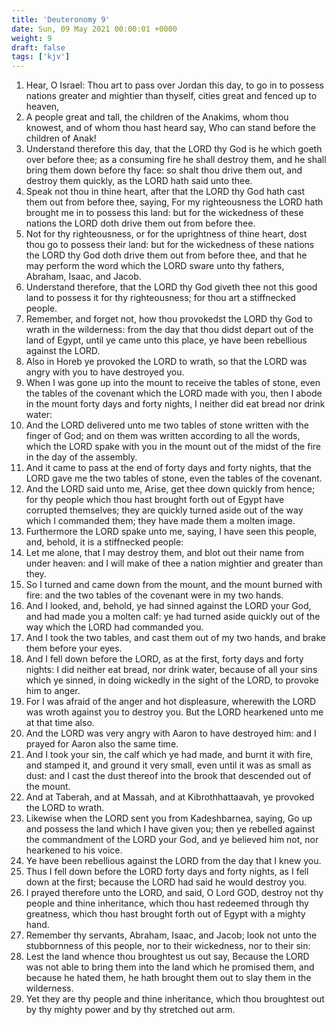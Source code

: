 ```yaml
---
title: 'Deuteronomy 9'
date: Sun, 09 May 2021 00:00:01 +0000
weight: 9
draft: false
tags: ['kjv'] 
---
```


1. Hear, O Israel: Thou art to pass over Jordan this day, to go in to possess nations greater and mightier than thyself, cities great and fenced up to heaven,
2. A people great and tall, the children of the Anakims, whom thou knowest, and of whom thou hast heard say, Who can stand before the children of Anak!
3. Understand therefore this day, that the LORD thy God is he which goeth over before thee; as a consuming fire he shall destroy them, and he shall bring them down before thy face: so shalt thou drive them out, and destroy them quickly, as the LORD hath said unto thee.
4. Speak not thou in thine heart, after that the LORD thy God hath cast them out from before thee, saying, For my righteousness the LORD hath brought me in to possess this land: but for the wickedness of these nations the LORD doth drive them out from before thee.
5. Not for thy righteousness, or for the uprightness of thine heart, dost thou go to possess their land: but for the wickedness of these nations the LORD thy God doth drive them out from before thee, and that he may perform the word which the LORD sware unto thy fathers, Abraham, Isaac, and Jacob.
6. Understand therefore, that the LORD thy God giveth thee not this good land to possess it for thy righteousness; for thou art a stiffnecked people.
7. Remember, and forget not, how thou provokedst the LORD thy God to wrath in the wilderness: from the day that thou didst depart out of the land of Egypt, until ye came unto this place, ye have been rebellious against the LORD.
8. Also in Horeb ye provoked the LORD to wrath, so that the LORD was angry with you to have destroyed you.
9. When I was gone up into the mount to receive the tables of stone, even the tables of the covenant which the LORD made with you, then I abode in the mount forty days and forty nights, I neither did eat bread nor drink water:
10. And the LORD delivered unto me two tables of stone written with the finger of God; and on them was written according to all the words, which the LORD spake with you in the mount out of the midst of the fire in the day of the assembly.
11. And it came to pass at the end of forty days and forty nights, that the LORD gave me the two tables of stone, even the tables of the covenant.
12. And the LORD said unto me, Arise, get thee down quickly from hence; for thy people which thou hast brought forth out of Egypt have corrupted themselves; they are quickly turned aside out of the way which I commanded them; they have made them a molten image.
13. Furthermore the LORD spake unto me, saying, I have seen this people, and, behold, it is a stiffnecked people:
14. Let me alone, that I may destroy them, and blot out their name from under heaven: and I will make of thee a nation mightier and greater than they.
15. So I turned and came down from the mount, and the mount burned with fire: and the two tables of the covenant were in my two hands.
16. And I looked, and, behold, ye had sinned against the LORD your God, and had made you a molten calf: ye had turned aside quickly out of the way which the LORD had commanded you.
17. And I took the two tables, and cast them out of my two hands, and brake them before your eyes.
18. And I fell down before the LORD, as at the first, forty days and forty nights: I did neither eat bread, nor drink water, because of all your sins which ye sinned, in doing wickedly in the sight of the LORD, to provoke him to anger.
19. For I was afraid of the anger and hot displeasure, wherewith the LORD was wroth against you to destroy you. But the LORD hearkened unto me at that time also.
20. And the LORD was very angry with Aaron to have destroyed him: and I prayed for Aaron also the same time.
21. And I took your sin, the calf which ye had made, and burnt it with fire, and stamped it, and ground it very small, even until it was as small as dust: and I cast the dust thereof into the brook that descended out of the mount.
22. And at Taberah, and at Massah, and at Kibrothhattaavah, ye provoked the LORD to wrath.
23. Likewise when the LORD sent you from Kadeshbarnea, saying, Go up and possess the land which I have given you; then ye rebelled against the commandment of the LORD your God, and ye believed him not, nor hearkened to his voice.
24. Ye have been rebellious against the LORD from the day that I knew you.
25. Thus I fell down before the LORD forty days and forty nights, as I fell down at the first; because the LORD had said he would destroy you.
26. I prayed therefore unto the LORD, and said, O Lord GOD, destroy not thy people and thine inheritance, which thou hast redeemed through thy greatness, which thou hast brought forth out of Egypt with a mighty hand.
27. Remember thy servants, Abraham, Isaac, and Jacob; look not unto the stubbornness of this people, nor to their wickedness, nor to their sin:
28. Lest the land whence thou broughtest us out say, Because the LORD was not able to bring them into the land which he promised them, and because he hated them, he hath brought them out to slay them in the wilderness.
29. Yet they are thy people and thine inheritance, which thou broughtest out by thy mighty power and by thy stretched out arm.
